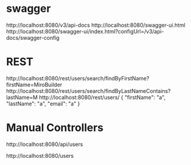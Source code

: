 # swagger
http://localhost:8080/v3/api-docs
http://localhost:8080/swagger-ui.html
http://localhost:8080/swagger-ui/index.html?configUrl=/v3/api-docs/swagger-config

# REST
http://localhost:8080/rest/users/search/findByFirstName?firstName=MiroBuilder
http://localhost:8080/rest/users/search/findByLastNameContains?lastName=M
http://localhost:8080/rest/users/
{
"firstName": "a",
"lastName": "a",
"email": "a"
}

# Manual Controllers
http://localhost:8080/api/users

http://localhost:8080/users
